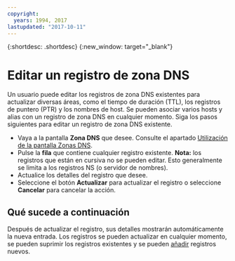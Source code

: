 ```yaml
---
copyright:
  years: 1994, 2017
lastupdated: "2017-10-11"
---
```


{:shortdesc: .shortdesc}
{:new_window: target="_blank"}

# Editar un registro de zona DNS

Un usuario puede editar los registros de zona DNS existentes para actualizar diversas áreas, como el tiempo de duración (TTL), los registros de puntero (PTR) y los nombres de host. Se pueden asociar varios hosts y alias con un registro de zona DNS en cualquier momento. Siga los pasos siguientes para editar un registro de zona DNS existente.

* Vaya a la pantalla **Zona DNS** que desee. Consulte el apartado [Utilización de la pantalla Zonas DNS](use-dns-zones-screen.html).
* Pulse la **fila** que contiene cualquier registro existente. **Nota:** los registros que están en cursiva no se pueden editar. Esto generalmente se limita a los registros NS (o servidor de nombres).
* Actualice los detalles del registro que desee.
* Seleccione el botón **Actualizar** para actualizar el registro o seleccione **Cancelar** para cancelar la acción.

## Qué sucede a continuación

Después de actualizar el registro, sus detalles mostrarán automáticamente la nueva entrada. Los registros se pueden actualizar en cualquier momento, se pueden suprimir los registros existentes y se pueden [añadir](add-dns-zone-record.html) registros nuevos.
